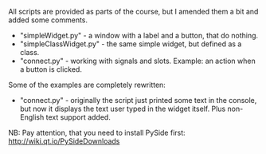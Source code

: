 All scripts are provided as parts of the course, but I amended them a bit and added some comments.

- "simpleWidget.py" - a window with a label and a button, that do nothing.
- "simpleClassWidget.py" - the same simple widget, but defined as a class.
- "connect.py" - working with signals and slots. Example: an action when a button is clicked.

Some of the examples are completely rewritten:

- "connect.py" - originally the script just printed some text in the console, but now it displays the text user typed in the widget itself. Plus non-English text support added.



NB: Pay attention, that you need to install PySide first:
http://wiki.qt.io/PySideDownloads
